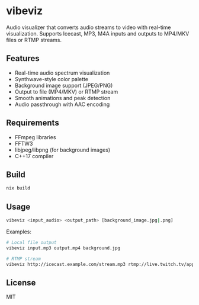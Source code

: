 # vibeviz

Audio visualizer that converts audio streams to video with real-time visualization. Supports Icecast, MP3, M4A inputs and outputs to MP4/MKV files or RTMP streams.

## Features

- Real-time audio spectrum visualization
- Synthwave-style color palette
- Background image support (JPEG/PNG)
- Output to file (MP4/MKV) or RTMP stream
- Smooth animations and peak detection
- Audio passthrough with AAC encoding

## Requirements

- FFmpeg libraries
- FFTW3
- libjpeg/libpng (for background images)
- C++17 compiler

## Build

```sh
nix build
```

## Usage

```sh
vibeviz <input_audio> <output_path> [background_image.jpg|.png]
```

Examples:

```sh
# Local file output
vibeviz input.mp3 output.mp4 background.jpg

# RTMP stream
vibeviz http://icecast.example.com/stream.mp3 rtmp://live.twitch.tv/app/streamkey
```

## License

MIT
